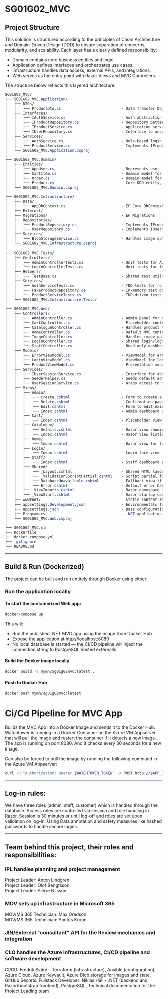 # SG01G02_MVC

## Project Structure
This solution is structured according to the principles of Clean Architecture and Domain-Driven Design (DDD) to ensure separation of concerns, modularity, and scalability. Each layer has a clearly defined responsibility:  
- Domain contains core business entities and logic.
- Application defines interfaces and orchestrates use cases.
- Infrastructure handles data access, external APIs, and integrations.
- Web serves as the entry point with Razor Views and MVC Controllers.
  
The structure below reflects this layered architecture:
  
```css
SG01G02_MVC/
├── SG01G02_MVC.Application/
│   ├── DTOs/
│   │   └── ProductDto.cs                           - Data Transfer Object used in Application and Web layers
│   ├── Interfaces/
│   │   ├── IAuthService.cs                         - Auth abstraction for login validation and session-aware auth
│   │   ├── IProductRepository.cs                   - Repository pattern abstraction for fetching products (Infrastructure will implement)
│   │   ├── IProductService.cs                      - Application service contract defining product-related use cases (used by Web layer)
│   │   └── IUserRepository.cs                      - Interface to access and validate user credentials from a data source
│   ├── Services/
│   │   ├── AuthService.cs                          - Role-based login logic, delegates to IUserRepository
│   │   └── ProductService.cs                       - Implements IProductService, delegates to repository
│   └── SG01G02_MVC.Application.csproj
│
├── SG01G02_MVC.Domain/
│   ├── Entities/
│   │   ├── AppUser.cs                              - Represents user identity and role (Admin, Staff, etc.)
│   │   ├── CartItem.cs                             - Domain model for cart line item
│   │   ├── Order.cs                                - Domain model for customer order
│   │   └── Product.cs                              - Core DDD entity, no EF or DTO logic
│   └── SG01G02_MVC.Domain.csproj
│
├── SG01G02_MVC.Infrastructure/
│   ├── Data/
│   │   └── AppDbContext.cs                         - EF Core DbContext for managing database access
│   ├── External/
│   ├── Migrations/                                 - EF Migrations
│   ├── Repositories/
│   │   ├── ProductRepository.cs                    - Implements IProductRepository using EF Core
│   │   └── UserRepository.cs                       - Implements IUserRepository for validating users from the database
│   ├── Services/
│   │   └── BlobStorageService.cs                   - Handles image uploads via Azure Blob Storage (stubbed for MVP)
│   └── SG01G02_MVC.Infrastructure.csproj
│
├── SG01G02_MVC.Tests/
│   ├── Controllers/
│   │   ├── AdminControllerTests.cs                 - Unit tests for Admin access and redirection logic
│   │   └── LoginControllerTests.cs                 - Unit tests for login flow using mock services
│   ├── Helpers/
│   │   └── TestBase.cs                             - Shared test utilities like in-memory DbContext factory
│   ├── Services/
│   │   ├── AuthServiceTests.cs                     - TDD tests for role-based login logic
│   │   ├── FakeProductRepository.cs                - In-memory test double for repository logic
│   │   └── ProductServiceTests.cs                  - TDD-driven tests for ProductService
│   └── SG01G02_MVC.Infrastructure.Tests/
│
├── SG01G02_MVC.Web/
│   ├── Controllers/
│   │   ├── AdminController.cs                      - Admin panel for CRUD operations (Index, Create, Edit, Delete)
│   │   ├── CartController.cs                       - Placeholder controller for future shopping cart logic
│   │   ├── CatalogueController.cs                  - Handles product listing and detail views
│   │   ├── HomeController.cs                       - Default MVC controller for routing landing page and basic views
│   │   ├── ImageController.cs                      - Handles image upload/delete (API)
│   │   ├── LoginController.cs                      - Shared login/logout for all roles
│   │   └── StaffController.cs                      - Read-only dashboard for staff to view orders (future)
│   ├── Models/
│   │   ├── ErrorViewModel.cs                       - ViewModel for error page rendering // TODO: not used yet
│   │   ├── LoginViewModel.cs                       - ViewModel for login form input validation
│   │   └── ProductViewModel.cs                     - Presentation model used in views for products
│   ├── Services/
│   │   ├── IUserSessionService.cs                  - Interface for abstracting session access (username, role)
│   │   ├── SeederHelper.cs                         - Seeds default admin user on startup (used in Program.cs)
│   │   └── UserSessionService.cs                   - Wraps access to session data (role, username)
│   ├── Views/
│   │   ├── Admin/
│   │   │   ├── Create.cshtml                       - Form to create a new product
│   │   │   ├── Delete.cshtml                       - Confirmation page for product deletion
│   │   │   ├── Edit.cshtml                         - Form to edit existing product
│   │   │   └── Index.cshtml                        - Admin dashboard showing list of products
│   │   ├── Cart/
│   │   │   └── Index.cshtml                        - Placeholder view for shopping cart
│   │   ├── Catalogue/
│   │   │   ├── Details.cshtml                      - Razor view showing a single product
│   │   │   └── Index.cshtml                        - Razor view listing all products
│   │   ├── Home/
│   │   │   └── Index.cshtml                        - Razor view for landing page (MVP placeholder)
│   │   ├── Login/
│   │   │   └── Index.cshtml                        - Login form view for credential input
│   │   ├── Staff/
│   │   │   ├── Index.cshtml                        - Staff dashboard placeholder
│   │   ├── Shared/
│   │   │   ├── _Layout.cshtml                      - Shared HTML layout with Bootstrap navigation and structure
│   │   │   ├── _ValidationSScriptPartial.cshtml    - Script partial for client-side validation (TODO: review use)
│   │   │   ├── DatabaseUnavailable.cshtml          - Fallback view if database connection fails (CI/CD safe)
│   │   │   └── Error.cshtml                        - Default error handling page
│   │   ├── _ViewImports.cshtml                     - Razor namespace imports for views
│   │   └── _ViewStart.cshtml                       - Razor startup configuration for view rendering
│   ├── wwwroot/                                    - Static content root (CSS, JS, images)
│   ├── appsettings.Development.json                - Environmentals for local development
│   ├── appsettings.json                            - Base configuration shared across environments
│   ├── Program.cs                                  - .NET application entry point (configures Web host and services)
│   └── SG01G02_MVC.Web.csproj
│
├── SG01G02_MVC.sln
├── Dockerfile
├── docker-compose.yml
├── .gitignore
└── README.md
```

---

## Build & Run (Dockerized)

The project can be built and run entirely through Docker using either:

### Run the application locally

#### To start the containerized Web app:  
```bash
docker-compose up
```
This will:  
- Run the published .NET MVC app using the image from Docker Hub
- Expose the application at http://localhost:8080
- No local database is started — the CI/CD pipeline will inject the connection string to PostgreSQL hosted externally
  
#### Build the Docker image locally  
```bash
docker build -t mymh/sg01g02mvc:latest .
```
#### Push to Docker Hub  
```bash
docker push mymh/sg01g02mvc:latest
```

# Ci/Cd Pipeline for MVC App
Builds the MVC App into a Docker Image and sends it to the Docker Hub. Watchtower is running in a Docker Container on the Azure VM Appserver that will pull the image and restart the container if it detects a new image. The app is running on port 8080. And it checks every 30 seconds for a new image. 

Can also be forced to pull the image by running the following command in the Azure VM Appserver:
```bash
curl -H "Authorization: Bearer $WATCHTOWER_TOKEN" -X POST http://$APP_IP:8080/v1/update
```

---

## Log-in rules:

We have three roles (admin, staff, customer) which is handled through the database. Access rules are controlled via session and role handling in Razor. Session is 30 minutes or until log-off and roles are set upon validation on log-in. Using Data annotation and safety measures like hashed passwords to handle secure logins.

---

## Team behind this project, their roles and responsibilities:

### IPL handles planning and project management  
Project Leader: Anton Lindgren  
Project Leader: Olof Bengtsson  
Project Leader: Pierre Nilsson  
  
### MOV sets up infrastructure in Microsoft 365  
MOV/MS 365 Technician: Max Oredson  
MOV/MS 365 Technician: Pontus Kroon  
  
### JIN/External "consultant" API for the Review mechanics and integration  
  
### CLO handles the Azure infrastructures, CI/CD pipeline and software development  
CI/CD: Fredrik Svärd - Terraform (infrastructure), Ansible (configuration), Azure Cloud, Azure Keyvault, Azure Blob storage for images and state, GitHub Secrets. 
Fullstack Developer: Niklas Häll - .NET (backend and Razor/bootstrap frontend), PostgreSQL, Technical documentation for the Project Leading team  